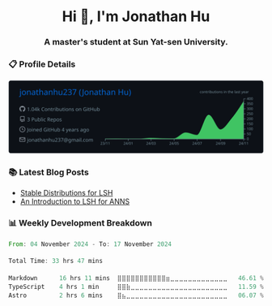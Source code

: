 <h1 align="center">Hi 👋, I'm Jonathan Hu</h1>
<h3 align="center">A master's student at Sun Yat-sen University.</h3>

<h3> 📋 Profile Details </h3>

<div align="center">
  <img src="./profile-summary-card-output/github_dark/0-profile-details.svg" alt="Description">
</div>

<h3> 📚 Latest Blog Posts </h3> 

<!-- BLOG-POST-LIST:START -->
- [Stable Distributions for LSH](https://jonathanhu.tech/2024/11/18/stable-distributions-for-lsh/post/)
- [An Introduction to LSH for ANNS](https://jonathanhu.tech/2024/11/18/an-introduction-to-lsh-for-anns/post/)
<!-- BLOG-POST-LIST:END -->

<h3> 📊 Weekly Development Breakdown </h3>

<!--START_SECTION:waka-->

```rust
From: 04 November 2024 - To: 17 November 2024

Total Time: 33 hrs 47 mins

Markdown      16 hrs 11 mins  ⣿⣿⣿⣿⣿⣿⣿⣿⣿⣿⣿⣶⣀⣀⣀⣀⣀⣀⣀⣀⣀⣀⣀⣀⣀   46.61 %
TypeScript    4 hrs 1 min     ⣿⣿⣷⣀⣀⣀⣀⣀⣀⣀⣀⣀⣀⣀⣀⣀⣀⣀⣀⣀⣀⣀⣀⣀⣀   11.59 %
Astro         2 hrs 6 mins    ⣿⣦⣀⣀⣀⣀⣀⣀⣀⣀⣀⣀⣀⣀⣀⣀⣀⣀⣀⣀⣀⣀⣀⣀⣀   06.07 %
```

<!--END_SECTION:waka-->
